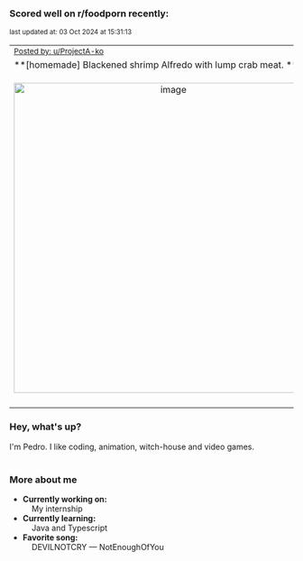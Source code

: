 ### Scored well on r/foodporn recently:

<p align="left"><sub>last updated at: 03 Oct 2024 at 15:31:13</sub></p>

|   |
| --- |
| <sub>[Posted by: u/ProjectA-ko][source]</sub> |
| **[homemade] Blackened shrimp Alfredo with lump crab meat. ** | 
|<p align="center"> <img alt="image" src="https://i.redd.it/eyk425ammsrd1.jpeg" width="550" /> </p>|
|   |

### Hey, what's up?

I'm Pedro. I like coding, animation, witch-house and video games.<br><br>

### More about me
- **Currently working on:**  
&nbsp;&nbsp;&nbsp;&nbsp;My internship
- **Currently learning:**  
&nbsp;&nbsp;&nbsp;&nbsp;Java and Typescript
- **Favorite song:**  
&nbsp;&nbsp;&nbsp;&nbsp;DEVILNOTCRY — NotEnoughOfYou<br><br>

  



  
  
  
[linkedin]: https://linkedin.com/in/pedro-h-r-gomes-8a487b14a/
[gmail]: mailto:pilique11@gmail.com
[source]: https://reddit.com/r/FoodPorn/comments/1fsbfaz/homemade_blackened_shrimp_alfredo_with_lump_crab/
[redditAPI]: https://www.reddit.com/dev/api/
